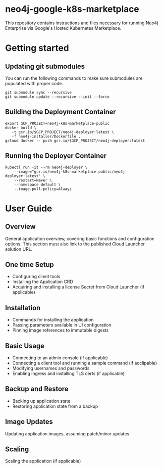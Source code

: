 # neo4j-google-k8s-marketplace

This repository contains instructions and files necessary for running Neo4j Enterprise via Google's
Hosted Kubernetes Marketplace.

# Getting started

## Updating git submodules

You can run the following commands to make sure submodules
are populated with proper code.

```shell
git submodule sync --recursive
git submodule update --recursive --init --force
```

## Building the Deployment Container

```
export GCP_PROJECT=neo4j-k8s-marketplace-public
docker build \
   -t gcr.io/$GCP_PROJECT/neo4j-deployer:latest \
   -f neo4j-installer/Dockerfile .
gcloud docker -- push gcr.io/$GCP_PROJECT/neo4j-deployer:latest
```

## Running the Deployer Container

```
kubectl run -it --rm neo4j-deployer \
    --image="gcr.io/neo4j-k8s-marketplace-public/neo4j-deployer:latest" \
    --restart=Never \
    --namespace default \
    --image-pull-policy=Always
```

# User Guide

## Overview

General application overview, covering basic functions and configuration options. This section
must also link to the published Cloud Launcher solution URL.

## One time Setup

- Configuring client tools
- Installing the Application CRD
- Acquiring and installing a license Secret from Cloud Launcher (if applicable)

## Installation

- Commands for installing the application
- Passing parameters available in UI configuration
- Pinning image references to immutable digests

## Basic Usage

- Connecting to an admin console (if applicable)
- Connecting a client tool and running a sample command (if acclipable)
- Modifying usernames and passwords
- Enabling ingress and installing TLS certs (if applicable)

## Backup and Restore

- Backing up application state
- Restoring application state from a backup

## Image Updates

Updating application images, assuming patch/minor updates

## Scaling

Scaling the application (if applicable)


